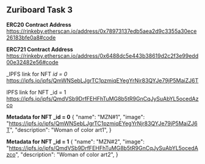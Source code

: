 ## Zuriboard Task 3

**ERC20 Contract Address**
https://rinkeby.etherscan.io/address/0x78973137edb5aea2d9c3355a30ece26183bfe0a8#code



**ERC721 Contract Address**
https://rinkeby.etherscan.io/address/0x6488dc5e443b38619d2c2f3e99edd00e32482e56#code


_IPFS link for NFT _id = 0_
https://ipfs.io/ipfs/QmWNSebLJgrTC1pzmiqEYegYrNjr83QYJe79jP5MaiZJ6T


IPFS link for NFT _id = 1
https://ipfs.io/ipfs/QmdVSb9DrfFEHFhTuMG8b5tR9GnCqJySuAbYL5ocedAzco


**Metadata for NFT _id = 0**
    {
"name": "MZN#1",
"image": "https://ipfs.io/ipfs/QmWNSebLJgrTC1pzmiqEYegYrNjr83QYJe79jP5MaiZJ6T",
"description": "Woman of color art1",
  }
  
  
 **Metadata for NFT _id = 1**
     {
 "name": "MZN#2",
 "image": "https://ipfs.io/ipfs/QmdVSb9DrfFEHFhTuMG8b5tR9GnCqJySuAbYL5ocedAzco",
 "description": "Woman of color art2",
   }
